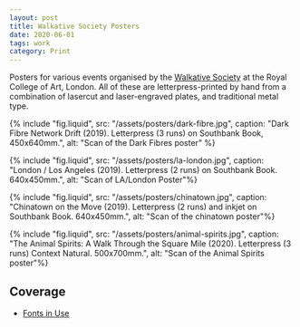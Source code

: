 ```yaml
---
layout: post
title: Walkative Society Posters
date: 2020-06-01
tags: work
category: Print
---
```


Posters for various events organised by the [Walkative Society](https://www.instagram.com/thewalkativeproject/) at the Royal College of Art, London. All of these are letterpress-printed by hand from a combination of lasercut and laser-engraved plates, and traditional metal type.

{% include "fig.liquid", src: "/assets/posters/dark-fibre.jpg", caption: "Dark Fibre Network Drift (2019). Letterpress (3 runs) on Southbank Book, 450x640mm.", alt: "Scan of the Dark Fibres poster" %}

{% include "fig.liquid", src: "/assets/posters/la-london.jpg", caption: "London / Los Angeles (2019). Letterpress (2 runs) on Southbank Book. 640x450mm.", alt: "Scan of LA/London Poster"%}


{% include "fig.liquid", src: "/assets/posters/chinatown.jpg", caption: "Chinatown on the Move (2019). Letterpress (2 runs) and inkjet on Southbank Book. 640x450mm.", alt: "Scan of the chinatown poster"%}


{% include "fig.liquid", src: "/assets/posters/animal-spirits.jpg", caption: "The Animal Spirits: A Walk Through the Square Mile (2020). Letterpress (3 runs) Context Natural. 500x700mm.", alt: "Scan of the Animal Spirits poster"%}

## Coverage

- [Fonts in Use](https://fontsinuse.com/uses/33845/the-animal-spirits-poster)